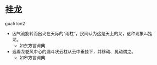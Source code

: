 # 挂龙
gua5 lon2
+ 因气流旋转而出现在天际的“雨柱”，民间认为这是天上的龙，这种现象叫挂龙。
  * 如东方言词典
+ 远看龙卷风中心的漏斗状云柱从云中垂挂下，并移动、晃动谓之。
  * 如皋方言词典
